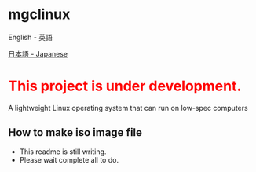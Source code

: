 # mgclinux

<p>English - 英語</p>
<a href="https://github.com/magic0824/mgclinux/blob/main/README.ja.md">日本語 - Japanese</a>

<h1><span style="color: red">This project is under development.</span></h1>

A lightweight Linux operating system that can run on low-spec computers

## How to make iso image file
* This readme is still writing.
* Please wait complete all to do.